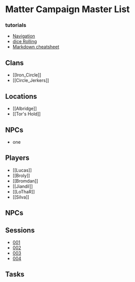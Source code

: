 # Matter Campaign Master List

### tutorials
- [Navigation](obsidian://open?vault=DnD&file=Tuts%2FNavigation)
- [dice Rolling](obsidian://open?vault=DnD&file=Tuts%2FMarkdown%20templates)
- [Markdown cheatsheet](obsidian://open?vault=DnD&file=Tuts%2Fdice%20rolling)

## Clans
- [[Iron_Circle]]
- [[Circle_Jerkers]]

## Locations
- [[Albridge]]
- [[Tor's Hold]]

## NPCs
- one

## Players
- [[Lucas]]
- [[Broly]]
- [[Bromdan]]
- [[Jiandil]]
- [[LoThaR]]
- [[Silva]]


## NPCs


## Sessions
- [001](obsidian://open?vault=DnD&file=Matter%20Campaign%2FSessions%2FSession%20001)
- [002](obsidian://open?vault=DnD&file=Matter%20Campaign%2FSessions%2FSession%20002)
- [003](obsidian://open?vault=DnD&file=Matter%20Campaign%2FSessions%2FSession%20003)
- [004](obsidian://open?vault=DnD&file=Matter%20Campaign%2FSessions%2FSession%20004)

## Tasks


